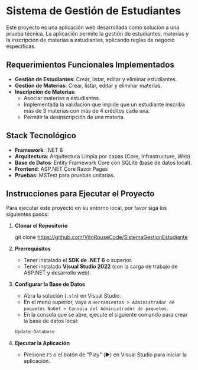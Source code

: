 ﻿# Sistema de Gestión de Estudiantes

Este proyecto es una aplicación web desarrollada como solución a una prueba técnica. 
La aplicación permite la gestión de estudiantes, materias y la inscripción de materias a estudiantes, aplicando reglas de negocio específicas.

## Requerimientos Funcionales Implementados

- **Gestión de Estudiantes**: Crear, listar, editar y eliminar estudiantes.
- **Gestión de Materias**: Crear, listar, editar y eliminar materias.
- **Inscripción de Materias**:
    - Asociar materias a estudiantes.
    - Implementada la validación que impide que un estudiante inscriba más de 3 materias con más de 4 créditos cada una.
    - Permitir la desinscripción de una materia.

## Stack Tecnológico

- **Framework**: .NET 6
- **Arquitectura**: Arquitectura Limpia por capas (Core, Infrastructure, Web)
- **Base de Datos**: Entity Framework Core con SQLite (base de datos local).
- **Frontend**: ASP.NET Core Razor Pages
- **Pruebas**: MSTest para pruebas unitarias.

## Instrucciones para Ejecutar el Proyecto

Para ejecutar este proyecto en su entorno local, por favor siga los siguientes pasos:

1.  **Clonar el Repositorio**
    
    git clone https://github.com/VitoRouseCode/SistemaGestionEstudiante
   
2.  **Prerrequisitos**
    - Tener instalado el **SDK de .NET 6** o superior.
    - Tener instalado **Visual Studio 2022** (con la carga de trabajo de ASP.NET y desarrollo web).

3.  **Configurar la Base de Datos**
    - Abra la solución (`.sln`) en Visual Studio.
    - En el menú superior, vaya a `Herramientas > Administrador de paquetes NuGet > Consola del Administrador de paquetes`.
    - En la consola que se abre, ejecute el siguiente comando para crear la base de datos local:
    ```powershell
    Update-Database
    ```

4.  **Ejecutar la Aplicación**
    - Presione `F5` o el botón de "Play" (▶️) en Visual Studio para iniciar la aplicación.